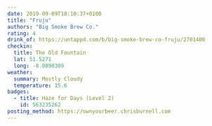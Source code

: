 ```yaml
---
date: 2019-09-09T18:10:37+0100
title: "Fruju"
authors: "Big Smoke Brew Co."
rating: 4
drink_of: https://untappd.com/b/big-smoke-brew-co-fruju/2701400
checkin:
  title: The Old Fountain
  lat: 51.5271
  long: -0.0890309
weather:
  summary: Mostly Cloudy
  temperature: 15.6
badges:
  - title: Haze for Days (Level 2)
    id: 563235262
posting_method: https://ownyourbeer.chrisburnell.com
---
```

